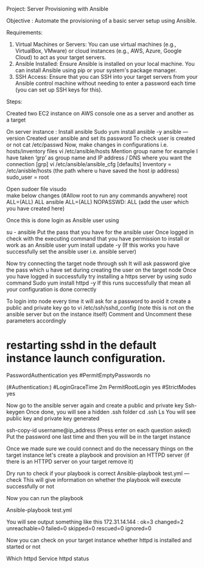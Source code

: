 Project: Server Provisioning with Ansible

Objective : Automate the provisioning of a basic server setup using Ansible.

Requirements:
1. Virtual Machines or Servers: You can use virtual machines (e.g., VirtualBox, VMware) or cloud instances (e.g., AWS, Azure, Google Cloud) to act as your target servers.
2. Ansible Installed: Ensure Ansible is installed on your local machine. You can install Ansible using pip or your system's package manager.
3. SSH Access: Ensure that you can SSH into your target servers from your Ansible control machine without needing to enter a password each time (you can set up SSH keys for this).

Steps:

Created two EC2 instance on AWS console one as a server and another as a target

On server instance :
Install ansible 
    Sudo yum install ansible -y
    ansible —version 
Created user ansible and set its password 
To check user is created or not 
    cat /etc/passwd
Now, make changes in configurations i.e. hosts/inventory files
vi /etc/ansible/hosts
Mention group name for example I have taken ‘grp’ as group name and IP address / DNS where you want the connection 
   [grp]
   <private ip address>
vi /etc/ansible/ansible_cfg
   [defaults]
   Inventory = /etc/anisble/hosts (the path where u have saved the host ip address)
   sudo_user = root

Open sudoer file 
visudo  
make below changes
  (#Allow root to run any commands anywhere)
  root    ALL=(ALL)       ALL
  ansible ALL=(ALL) NOPASSWD: ALL (add the user which you have created here)

Once this is done login as Ansible user using 

  su - ansible
Put the pass that you have for the ansible user
Once logged in check with the executing command that you have permission to install or work as an Ansible user 
yum install update -y
(If this works you have successfully set the ansible user i.e. ansible server)

Now try connecting the target node through 
 ssh <ip address>
It will ask password give the pass which u have set during creating the user on the target node
Once you have logged in successfully try installing a https server by using sudo command
 Sudo yum install httpd -y 
If this runs successfully that mean all your configuration is done correctly 


To login into node every time it will ask for a password to avoid it create a public and private key
go to vi /etc/ssh/sshd_config (note this is not on the ansible server but on the instance itself)
Comment and Uncomment these parameters accordingly
  # restarting sshd in the default instance launch configuration.
  PasswordAuthentication yes
  #PermitEmptyPasswords no

  (#Authentication:)
  #LoginGraceTime 2m
  PermitRootLogin yes
  #StrictModes yes

Now go to the ansible server again and create a public and private key 
  Ssh-keygen
Once done, you will see a hidden .ssh folder
  cd .ssh
  Ls
  You will see public key and private key generated

  ssh-copy-id username@ip_address 
(Press enter on each question asked)
Put the password one last time and then you will be in the target instance 


Once we made sure we could connect and do the necessary things on the target instance 
let's create a playbook and provision an HTTPD server (if there is an HTTPD server on your target remove it)

Dry run to check if your playbook is correct
  Ansible-playbook test.yml —check
This will give information on whether the playbook will execute successfully or not

Now you can run the playbook

Ansible-playbook test.yml

You will see output something like this 
172.31.14.144              : ok=3    changed=2    unreachable=0    failed=0    skipped=0    rescued=0    ignored=0  

Now you can check on your target instance whether httpd is installed and started or not

Which httpd
Service httpd status
